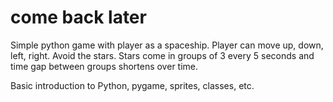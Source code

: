 # **come back later**
Simple python game with player as a spaceship. Player can move up, down, left, right.
Avoid the stars. Stars come in groups of 3 every 5 seconds and time gap between groups shortens over time.

Basic introduction to Python, pygame, sprites, classes, etc.
